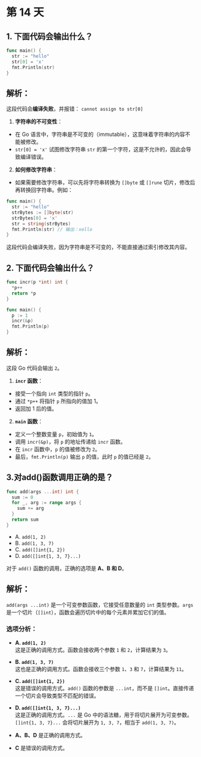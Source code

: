 # 第 14 天

## 1. 下面代码会输出什么？

```go
func main() {
  str := "hello"
  str[0] = 'x'
  fmt.Println(str)
}
```

## 解析：

这段代码会**编译失败**，并报错： `cannot assign to str[0]`
1. **字符串的不可变性**：
  - 在 Go 语言中，字符串是不可变的（immutable），这意味着字符串的内容不能被修改。
  - `str[0] = 'x'` 试图修改字符串 `str` 的第一个字符，这是不允许的，因此会导致编译错误。

2. **如何修改字符串**：
  - 如果需要修改字符串，可以先将字符串转换为 `[]byte` 或 `[]rune` 切片，修改后再转换回字符串。例如：
  ```go
  func main() {
    str := "hello"
    strBytes := []byte(str)
    strBytes[0] = 'x'
    str = string(strBytes)
    fmt.Println(str) // 输出：xello
  }
  ```
这段代码会编译失败，因为字符串是不可变的，不能直接通过索引修改其内容。

## 2. 下面代码会输出什么？

```go
func incr(p *int) int {
  *p++
  return *p
}

func main() {
  p := 1
  incr(&p)
  fmt.Println(p)
}
```

## 解析：
这段 Go 代码会输出 `2`。

1. **`incr` 函数**：
  - 接受一个指向 `int` 类型的指针 `p`。
  - 通过 `*p++` 将指针 `p` 所指向的值加 1。
  - 返回加 1 后的值。

2. **`main` 函数**：
  - 定义一个整数变量 `p`，初始值为 `1`。
  - 调用 `incr(&p)`，将 `p` 的地址传递给 `incr` 函数。
  - 在 `incr` 函数中，`p` 的值被修改为 `2`。
  - 最后，`fmt.Println(p)` 输出 `p` 的值，此时 `p` 的值已经是 `2`。


## 3.对add()函数调用正确的是？

```go
func add(args ...int) int {
  sum := 0
  for _, arg := range args {
    sum += arg
  }
  return sum
}
```
- A. `add(1, 2)`
- B. `add(1, 3, 7)`
- C. `add([]int{1, 2})`
- D. `add([]int{1, 3, 7}...)`


对于 `add()` 函数的调用，正确的选项是 **A、B 和 D**。

## 解析：
`add(args ...int)` 是一个可变参数函数，它接受任意数量的 `int` 类型参数。`args` 是一个切片（`[]int`），函数会遍历切片中的每个元素并累加它们的值。

### 选项分析：
- **A. `add(1, 2)`**  
  这是正确的调用方式。函数会接收两个参数 `1` 和 `2`，计算结果为 `3`。

- **B. `add(1, 3, 7)`**  
  这也是正确的调用方式。函数会接收三个参数 `1`、`3` 和 `7`，计算结果为 `11`。

- **C. `add([]int{1, 2})`**  
  这是错误的调用方式。`add()` 函数的参数是 `...int`，而不是 `[]int`。直接传递一个切片会导致类型不匹配的错误。

- **D. `add([]int{1, 3, 7}...)`**  
  这是正确的调用方式。`...` 是 Go 中的语法糖，用于将切片展开为可变参数。`[]int{1, 3, 7}...` 会将切片展开为 `1, 3, 7`，相当于 `add(1, 3, 7)`。

- **A、B、D** 是正确的调用方式。
- **C** 是错误的调用方式。
